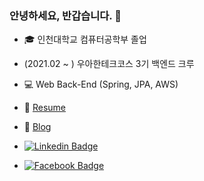 ### 안녕하세요, 반갑습니다. 👋

- 🎓 인천대학교 컴퓨터공학부 졸업
- (2021.02 ~ ) 우아한테크코스 3기 백엔드 크루

- 💻 Web Back-End (Spring, JPA, AWS)


- 📄 <a href="https://taehee-kim-dev.notion.site/f5b8744276824877ae9388c2763b640e" target="_blank">Resume</a>

- 📘 <a href="https://taehee-kim-dev.github.io" target="_blank">Blog</a> 


- [![Linkedin Badge](https://img.shields.io/badge/-LinkedIn-blue?style=flat&logo=Linkedin&logoColor=white&link=https://www.linkedin.com/in/taehee-kim-dev)](https://www.linkedin.com/in/taehee-kim-dev)

- [![Facebook Badge](https://img.shields.io/badge/facebook-1877F2?style=flat&logo=facebook&logoColor=white&link=https://www.facebook.com/taehee.kim.dev)](https://www.facebook.com/taehee.kim.dev)


<!--
**taehee-kim-dev/taehee-kim-dev** is a ✨ _special_ ✨ repository because its `README.md` (this file) appears on your GitHub profile.

Here are some ideas to get you started:

- 🔭 I’m currently working on ...
- 🌱 I’m currently learning ...
- 👯 I’m looking to collaborate on ...
- 🤔 I’m looking for help with ...
- 💬 Ask me about ...
- 📫 How to reach me: ...
- 😄 Pronouns: ...
- ⚡ Fun fact: ...
-->
